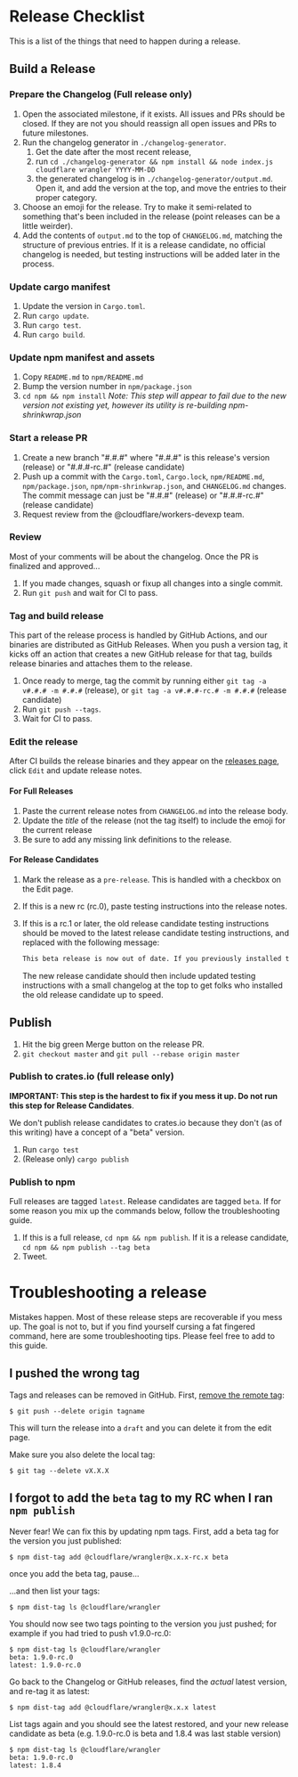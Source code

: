 # Release Checklist

This is a list of the things that need to happen during a release.

## Build a Release

### Prepare the Changelog (Full release only)

1. Open the associated milestone, if it exists. All issues and PRs should be closed. If
   they are not you should reassign all open issues and PRs to future
   milestones.
1. Run the changelog generator in `./changelog-generator`.
   1. Get the date after the most recent release,
   1. run `cd ./changelog-generator && npm install && node index.js cloudflare wrangler YYYY-MM-DD`
   1. the generated changelog is in `./changelog-generator/output.md`. Open it, and add the version at the top, and move the entries to their proper category.
1. Choose an emoji for the release. Try to make it semi-related to something that's been included in the release (point releases can be a little weirder).
1. Add the contents of `output.md` to the top of `CHANGELOG.md`, matching the structure of previous
   entries. If it is a release candidate, no official changelog is needed, but testing instructions will be added later in the process.

### Update cargo manifest

1. Update the version in `Cargo.toml`.
1. Run `cargo update`.
1. Run `cargo test`.
1. Run `cargo build`.

### Update npm manifest and assets

1. Copy `README.md` to `npm/README.md`
1. Bump the version number in `npm/package.json`
1. `cd npm && npm install` _Note: This step will appear to fail due to the new version not existing yet, however its utility is re-building npm-shrinkwrap.json_

### Start a release PR

1. Create a new branch "#.#.#" where "#.#.#" is this release's version (release) or "#.#.#-rc.#" (release candidate)
1. Push up a commit with the `Cargo.toml`, `Cargo.lock`, `npm/README.md`, `npm/package.json`, `npm/npm-shrinkwrap.json`,
   and `CHANGELOG.md` changes. The commit message can just be "#.#.#" (release) or "#.#.#-rc.#" (release candidate)
1. Request review from the @cloudflare/workers-devexp team.

### Review

Most of your comments will be about the changelog. Once the PR is finalized and approved...

1. If you made changes, squash or fixup all changes into a single commit.
1. Run `git push` and wait for CI to pass.

### Tag and build release

This part of the release process is handled by GitHub Actions, and our binaries are distributed as GitHub Releases. When you push a version tag, it kicks off an action that creates a new GitHub release for that tag, builds release binaries and attaches them to the release.

1. Once ready to merge, tag the commit by running either `git tag -a v#.#.# -m #.#.#` (release), or `git tag -a v#.#.#-rc.# -m #.#.#` (release candidate)
1. Run `git push --tags`.
1. Wait for CI to pass.

### Edit the release

After CI builds the release binaries and they appear on the [releases page](https://github.com/cloudflare/wrangler/releases), click `Edit` and update release notes.

#### For Full Releases

1. Paste the current release notes from `CHANGELOG.md` into the release body.
1. Update the *title* of the release (not the tag itself) to include the emoji for the current release
1. Be sure to add any missing link definitions to the release.

#### For Release Candidates

1. Mark the release as a `pre-release`. This is handled with a checkbox on the Edit page.
1. If this is a new rc (rc.0), paste testing instructions into the release notes.
1. If this is a rc.1 or later, the old release candidate testing instructions should be moved to the latest release candidate testing instructions, and replaced with the following message:

   ```markdown
   This beta release is now out of date. If you previously installed this release, you should reinstall with `npm i -g @cloudflare/wrangler@beta` and see what's changed in the latest [release](https://github.com/cloudflare/wrangler/releases).
   ```

   The new release candidate should then include updated testing instructions with a small changelog at the top to get folks who installed the old release candidate up to speed.

## Publish

1. Hit the big green Merge button on the release PR.
1. `git checkout master` and `git pull --rebase origin master`

### Publish to crates.io (full release only)

**IMPORTANT: This step is the hardest to fix if you mess it up. Do not run this step for Release Candidates**.

We don't publish release candidates to crates.io because they don't (as of this writing) have a concept of a "beta" version.

1. Run `cargo test`
1. (Release only) `cargo publish`

### Publish to npm

Full releases are tagged `latest`. Release candidates are tagged `beta`. If for some reason you mix up the commands below, follow the troubleshooting guide.

1. If this is a full release, `cd npm && npm publish`. If it is a release candidate, `cd npm && npm publish --tag beta`
1. Tweet.

# Troubleshooting a release

Mistakes happen. Most of these release steps are recoverable if you mess up. The goal is not to, but if you find yourself cursing a fat fingered command, here are some troubleshooting tips. Please feel free to add to this guide.

## I pushed the wrong tag

Tags and releases can be removed in GitHub. First, [remove the remote tag](https://stackoverflow.com/questions/5480258/how-to-delete-a-remote-tag):

``` console
$ git push --delete origin tagname
```

This will turn the release into a `draft` and you can delete it from the edit page.

Make sure you also delete the local tag:

``` console
$ git tag --delete vX.X.X
```

## I forgot to add the `beta` tag to my RC when I ran `npm publish`

Never fear! We can fix this by updating npm tags. First, add a beta tag for the version you just published:

``` console
$ npm dist-tag add @cloudflare/wrangler@x.x.x-rc.x beta
```

once you add the beta tag, pause...

...and then list your tags:

``` console
$ npm dist-tag ls @cloudflare/wrangler
```

You should now see two tags pointing to the version you just pushed; for example if you had tried to push v1.9.0-rc.0:

``` console
$ npm dist-tag ls @cloudflare/wrangler
beta: 1.9.0-rc.0
latest: 1.9.0-rc.0
```

Go back to the Changelog or GitHub releases, find the _actual_ latest version, and re-tag it as latest:

``` console
$ npm dist-tag add @cloudflare/wrangler@x.x.x latest
```

List tags again and you should see the latest restored, and your new release candidate as beta (e.g. 1.9.0-rc.0 is beta and 1.8.4 was last stable version)

``` console
$ npm dist-tag ls @cloudflare/wrangler
beta: 1.9.0-rc.0
latest: 1.8.4
```
